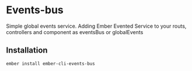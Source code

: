 # Events-bus

Simple global events service.
Adding Ember Evented Service to your routs, controllers and component as eventsBus or globalEvents

## Installation

`ember install ember-cli-events-bus`
